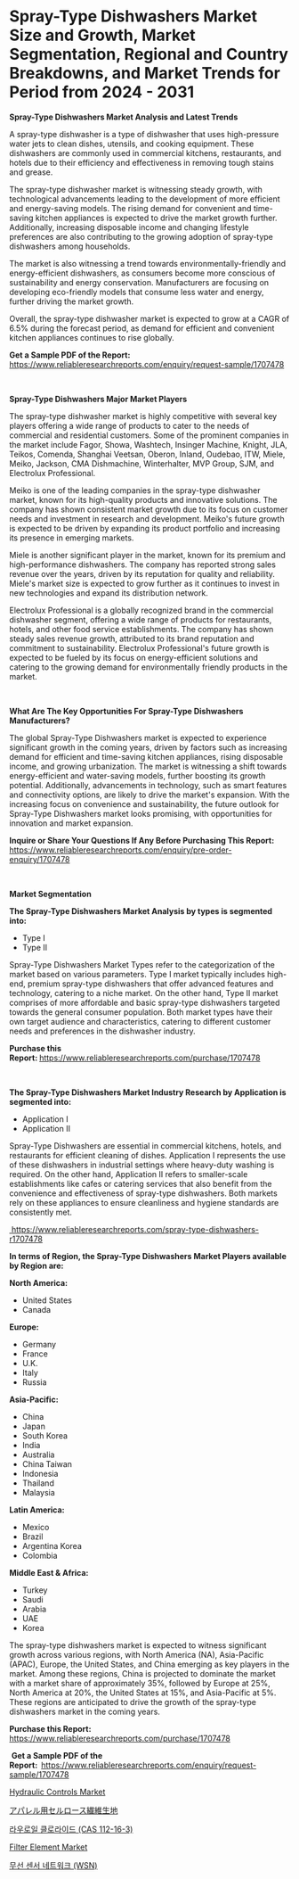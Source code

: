 <p><h1>Spray-Type Dishwashers Market Size and Growth, Market Segmentation, Regional and Country Breakdowns, and Market Trends for Period from 2024 -  2031</h1></p><p><strong>Spray-Type Dishwashers Market Analysis and Latest Trends</strong></p>
<p><p>A spray-type dishwasher is a type of dishwasher that uses high-pressure water jets to clean dishes, utensils, and cooking equipment. These dishwashers are commonly used in commercial kitchens, restaurants, and hotels due to their efficiency and effectiveness in removing tough stains and grease.</p><p>The spray-type dishwasher market is witnessing steady growth, with technological advancements leading to the development of more efficient and energy-saving models. The rising demand for convenient and time-saving kitchen appliances is expected to drive the market growth further. Additionally, increasing disposable income and changing lifestyle preferences are also contributing to the growing adoption of spray-type dishwashers among households.</p><p>The market is also witnessing a trend towards environmentally-friendly and energy-efficient dishwashers, as consumers become more conscious of sustainability and energy conservation. Manufacturers are focusing on developing eco-friendly models that consume less water and energy, further driving the market growth.</p><p>Overall, the spray-type dishwasher market is expected to grow at a CAGR of 6.5% during the forecast period, as demand for efficient and convenient kitchen appliances continues to rise globally.</p></p>
<p><strong>Get a Sample PDF of the Report:&nbsp;</strong> <a href="https://www.reliableresearchreports.com/enquiry/request-sample/1707478">https://www.reliableresearchreports.com/enquiry/request-sample/1707478</a></p>
<p>&nbsp;</p>
<p><strong>Spray-Type Dishwashers Major Market Players</strong></p>
<p><p>The spray-type dishwasher market is highly competitive with several key players offering a wide range of products to cater to the needs of commercial and residential customers. Some of the prominent companies in the market include Fagor, Showa, Washtech, Insinger Machine, Knight, JLA, Teikos, Comenda, Shanghai Veetsan, Oberon, Inland, Oudebao, ITW, Miele, Meiko, Jackson, CMA Dishmachine, Winterhalter, MVP Group, SJM, and Electrolux Professional.</p><p>Meiko is one of the leading companies in the spray-type dishwasher market, known for its high-quality products and innovative solutions. The company has shown consistent market growth due to its focus on customer needs and investment in research and development. Meiko's future growth is expected to be driven by expanding its product portfolio and increasing its presence in emerging markets.</p><p>Miele is another significant player in the market, known for its premium and high-performance dishwashers. The company has reported strong sales revenue over the years, driven by its reputation for quality and reliability. Miele's market size is expected to grow further as it continues to invest in new technologies and expand its distribution network.</p><p>Electrolux Professional is a globally recognized brand in the commercial dishwasher segment, offering a wide range of products for restaurants, hotels, and other food service establishments. The company has shown steady sales revenue growth, attributed to its brand reputation and commitment to sustainability. Electrolux Professional's future growth is expected to be fueled by its focus on energy-efficient solutions and catering to the growing demand for environmentally friendly products in the market.</p></p>
<p>&nbsp;</p>
<p><strong>What Are The Key Opportunities For Spray-Type Dishwashers Manufacturers?</strong></p>
<p><p>The global Spray-Type Dishwashers market is expected to experience significant growth in the coming years, driven by factors such as increasing demand for efficient and time-saving kitchen appliances, rising disposable income, and growing urbanization. The market is witnessing a shift towards energy-efficient and water-saving models, further boosting its growth potential. Additionally, advancements in technology, such as smart features and connectivity options, are likely to drive the market's expansion. With the increasing focus on convenience and sustainability, the future outlook for Spray-Type Dishwashers market looks promising, with opportunities for innovation and market expansion.</p></p>
<p><strong>Inquire or Share Your Questions If Any Before Purchasing This Report:</strong> <a href="https://www.reliableresearchreports.com/enquiry/pre-order-enquiry/1707478">https://www.reliableresearchreports.com/enquiry/pre-order-enquiry/1707478</a></p>
<p>&nbsp;</p>
<p><strong>Market Segmentation</strong></p>
<p><strong>The Spray-Type Dishwashers Market Analysis by types is segmented into:</strong></p>
<p><ul><li>Type I</li><li>Type II</li></ul></p>
<p><p>Spray-Type Dishwashers Market Types refer to the categorization of the market based on various parameters. Type I market typically includes high-end, premium spray-type dishwashers that offer advanced features and technology, catering to a niche market. On the other hand, Type II market comprises of more affordable and basic spray-type dishwashers targeted towards the general consumer population. Both market types have their own target audience and characteristics, catering to different customer needs and preferences in the dishwasher industry.</p></p>
<p><strong>Purchase this Report:&nbsp;</strong><a href="https://www.reliableresearchreports.com/purchase/1707478">https://www.reliableresearchreports.com/purchase/1707478</a></p>
<p>&nbsp;</p>
<p><strong>The Spray-Type Dishwashers Market Industry Research by Application is segmented into:</strong></p>
<p><ul><li>Application I</li><li>Application II</li></ul></p>
<p><p>Spray-Type Dishwashers are essential in commercial kitchens, hotels, and restaurants for efficient cleaning of dishes. Application I represents the use of these dishwashers in industrial settings where heavy-duty washing is required. On the other hand, Application II refers to smaller-scale establishments like cafes or catering services that also benefit from the convenience and effectiveness of spray-type dishwashers. Both markets rely on these appliances to ensure cleanliness and hygiene standards are consistently met.</p></p>
<p><a href="https://www.reliableresearchreports.com/spray-type-dishwashers-r1707478">&nbsp;https://www.reliableresearchreports.com/spray-type-dishwashers-r1707478</a></p>
<p><strong>In terms of Region, the Spray-Type Dishwashers Market Players available by Region are:</strong></p>
<p>
    <p> <strong> North America: </strong>
        <ul>
            <li>United States</li>
            <li>Canada</li>
        </ul>
        </p> 
    <p> <strong> Europe: </strong>
        <ul>
            <li>Germany</li>
            <li>France</li>
            <li>U.K.</li>
            <li>Italy</li>
            <li>Russia</li>
        </ul>
        </p> 
    <p> <strong> Asia-Pacific: </strong>
        <ul>
            <li>China</li>
            <li>Japan</li>
            <li>South Korea</li>
            <li>India</li>
            <li>Australia</li>
            <li>China Taiwan</li>
            <li>Indonesia</li>
            <li>Thailand</li>
            <li>Malaysia</li>
        </ul>
        </p> 
    <p> <strong> Latin America: </strong>
        <ul>
            <li>Mexico</li>
            <li>Brazil</li>
            <li>Argentina Korea</li>
            <li>Colombia</li>
        </ul>
        </p> 
    <p> <strong> Middle East & Africa: </strong>
        <ul>
            <li>Turkey</li>
            <li>Saudi</li>
            <li>Arabia</li>
            <li>UAE</li>
            <li>Korea</li>
        </ul>
    </p>
    </p>
<p><p>The spray-type dishwashers market is expected to witness significant growth across various regions, with North America (NA), Asia-Pacific (APAC), Europe, the United States, and China emerging as key players in the market. Among these regions, China is projected to dominate the market with a market share of approximately 35%, followed by Europe at 25%, North America at 20%, the United States at 15%, and Asia-Pacific at 5%. These regions are anticipated to drive the growth of the spray-type dishwashers market in the coming years.</p></p>
<p><strong>Purchase this Report: </strong><a href="https://www.reliableresearchreports.com/purchase/1707478">https://www.reliableresearchreports.com/purchase/1707478</a></p>
<p>&nbsp;<strong>Get a Sample PDF of the Report:&nbsp;&nbsp;</strong><a href="https://www.reliableresearchreports.com/enquiry/request-sample/1707478">https://www.reliableresearchreports.com/enquiry/request-sample/1707478</a></p>
<p><strong></strong></p>
<p><p><a href="https://github.com/IzaiahBartell/Market-Research-Report-List-1/blob/main/hydraulic-controls-market.md">Hydraulic Controls Market</a></p><p><a href="https://github.com/moulafa/Market-Research-Report-List-1/blob/main/7961991103316.md">アパレル用セルロース繊維生地</a></p><p><a href="https://github.com/Maeennan456456/Market-Research-Report-List-2/blob/main/359564596783.md">라우로일 클로라이드 (CAS 112-16-3)</a></p><p><a href="https://github.com/Valeridd446677/Market-Research-Report-List-1/blob/main/filter-element-market.md">Filter Element Market</a></p><p><a href="https://github.com/vsap75a286l/Market-Research-Report-List-2/blob/main/378036096782.md">무선 센서 네트워크 (WSN)</a></p></p>